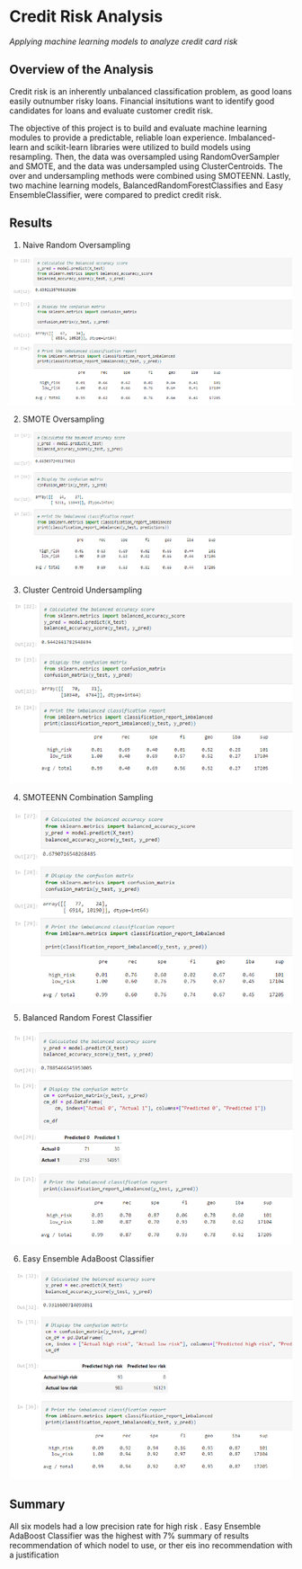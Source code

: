 # Credit Risk Analysis
*Applying machine learning models to analyze credit card risk* 

## Overview of the Analysis
Credit risk is an inherently unbalanced classification problem, as good loans easily outnumber risky loans. Financial insitutions want to identify good candidates for loans and evaluate customer credit risk.

The objective of this project is to build and evaluate machine learning modules to provide a predictable, reliable loan experience. Imbalanced-learn and scikit-learn libraries were utilized to build models using resampling. Then, the data was oversampled using RandomOverSampler and SMOTE, and the data was undersampled using ClusterCentroids. The over and undersampling methods were combined using SMOTEENN. Lastly, two machine learning models, BalancedRandomForestClassifies and Easy EnsembleClassifier, were compared to predict credit risk.

## Results
1. Naive Random Oversampling

![Imgs/1.png](https://github.com/c-ramos/Credit_Risk_Analysis/blob/afbcb11dc8c0dcb208ef7dd0e264fdeb7be2d2bf/Imgs/1.png)

2. SMOTE Oversampling   

![Imgs/02_SMOTE.png](https://github.com/c-ramos/Credit_Risk_Analysis/blob/afbcb11dc8c0dcb208ef7dd0e264fdeb7be2d2bf/Imgs/02_SMOTE.png)

3. Cluster Centroid Undersampling

![Imgs/03_CLUSTERCENTROID.png](https://github.com/c-ramos/Credit_Risk_Analysis/blob/afbcb11dc8c0dcb208ef7dd0e264fdeb7be2d2bf/Imgs/03_CLUSTERCENTROID.png)

4. SMOTEENN Combination Sampling

![Imgs/04_SMOTEENN.png](https://github.com/c-ramos/Credit_Risk_Analysis/blob/afbcb11dc8c0dcb208ef7dd0e264fdeb7be2d2bf/Imgs/04_SMOTEENN.png)

5. Balanced Random Forest Classifier 

![Imgs/05_BRF.png](https://github.com/c-ramos/Credit_Risk_Analysis/blob/afbcb11dc8c0dcb208ef7dd0e264fdeb7be2d2bf/Imgs/05_BRF.png)

6. Easy Ensemble AdaBoost Classifier

![Imgs/06_EEC.png](https://github.com/c-ramos/Credit_Risk_Analysis/blob/afbcb11dc8c0dcb208ef7dd0e264fdeb7be2d2bf/Imgs/06_EEC.png)

## Summary 
All six models had a low precision rate for high risk . Easy Ensemble AdaBoost Classifier was the highest with 7% 
summary of results
recommendation of which nodel to use, or ther eis ino recommendation with a justification 
